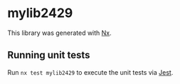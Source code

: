 # mylib2429

This library was generated with [Nx](https://nx.dev).

## Running unit tests

Run `nx test mylib2429` to execute the unit tests via [Jest](https://jestjs.io).

